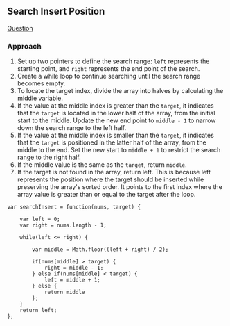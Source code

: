 ## Search Insert Position

[Question](https://leetcode.com/problems/search-insert-position/)

### Approach

1. Set up two pointers to define the search range: `left` represents the starting point, and `right` represents the end point of the search.
2. Create a while loop to continue searching until the search range becomes empty.
3. To locate the target index, divide the array into halves by calculating the middle variable.
4. If the value at the middle index is greater than the `target`, it indicates that the `target` is located in the lower half of the array, from the initial start to the middle. Update the new end point to `middle - 1` to narrow down the search range to the left half.
5. If the value at the middle index is smaller than the `target`, it indicates that the `target` is positioned in the latter half of the array, from the middle to the end. Set the new start to `middle + 1` to restrict the search range to the right half.
6. If the middle value is the same as the `target`, return `middle`.
7. If the target is not found in the array, return left. This is because left represents the position where the target should be inserted while preserving the array's sorted order. It points to the first index where the array value is greater than or equal to the target after the loop.

```
var searchInsert = function(nums, target) {

    var left = 0;
    var right = nums.length - 1;

    while(left <= right) {

        var middle = Math.floor((left + right) / 2);

        if(nums[middle] > target) {
            right = middle - 1;
        } else if(nums[middle] < target) {
            left = middle + 1;
        } else {
            return middle
        };
    }
    return left;
};
```
